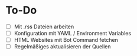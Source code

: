 # To-Do
- [ ] Mit .rss Dateien arbeiten
- [ ] Konfiguration mit YAML / Environment Variables
- [ ] HTML Websites mit Bot Command fetchen
- [ ] Regelmäßiges aktualisieren der Quellen
